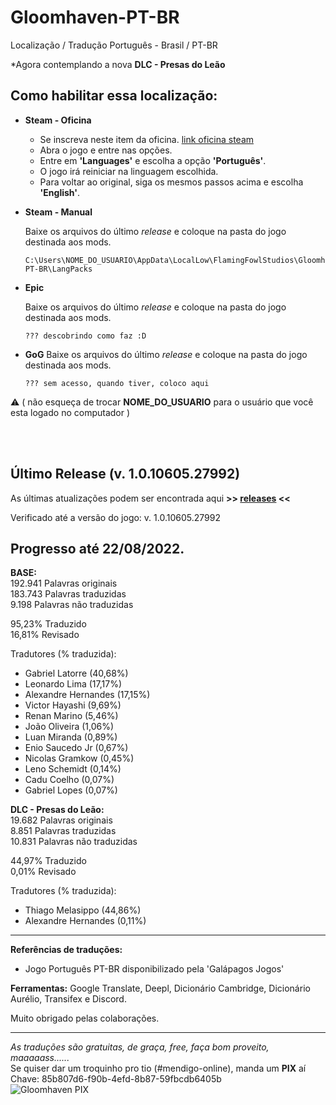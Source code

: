 # Gloomhaven-PT-BR
Localização / Tradução Português - Brasil / PT-BR

*Agora contemplando a nova **DLC - Presas do Leão**

## Como habilitar essa localização:

- **Steam - Oficina**

   - Se inscreva neste item da oficina. [link oficina steam](https://steamcommunity.com/sharedfiles/filedetails/?id=2143682709)
   - Abra o jogo e entre nas opções.
   - Entre em **'Languages'** e escolha a opção **'Português'**.
   - O jogo irá reiniciar na linguagem escolhida.
   - Para voltar ao original, siga os mesmos passos acima e escolha **'English'**.

- **Steam - Manual**

   Baixe os arquivos do último _release_ e coloque na pasta do jogo destinada aos mods.
   ```
   C:\Users\NOME_DO_USUARIO\AppData\LocalLow\FlamingFowlStudios\Gloomhaven\GloomMods\L10n PT-BR\LangPacks
   ```

- **Epic**

   Baixe os arquivos do último _release_ e coloque na pasta do jogo destinada aos mods.
   ```
   ??? descobrindo como faz :D
   ```
   
- **GoG**
   Baixe os arquivos do último _release_ e coloque na pasta do jogo destinada aos mods.
   ```
   ??? sem acesso, quando tiver, coloco aqui
   ```
:warning: ( não esqueça de trocar **NOME_DO_USUARIO** para o usuário que você esta logado no computador )

<br><br>

## Último Release (v. 1.0.10605.27992)

As últimas atualizações podem ser encontrada aqui **>> [releases](https://github.com/TioFuna/Gloomhaven-PT-BR/releases) <<**

Verificado até a versão do jogo:
v. 1.0.10605.27992

## Progresso até 22/08/2022.
**BASE:**<br>
192.941 Palavras originais<br>
183.743 Palavras traduzidas<br>
9.198 Palavras não traduzidas<br>

95,23% Traduzido<br>
16,81% Revisado

Tradutores (% traduzida):
- Gabriel Latorre (40,68%)
- Leonardo Lima (17,17%)
- Alexandre Hernandes (17,15%)
- Victor Hayashi (9,69%)
- Renan Marino (5,46%)
- João Oliveira (1,06%)
- Luan Miranda (0,89%)
- Enio Saucedo Jr (0,67%)
- Nicolas Gramkow (0,45%)
- Leno Schemidt (0,14%)
- Cadu Coelho (0,07%)
- Gabriel Lopes (0,07%)

**DLC - Presas do Leão:**<br>
19.682 Palavras originais<br>
8.851 Palavras traduzidas<br>
10.831 Palavras não traduzidas

44,97% Traduzido<br>
0,01% Revisado

Tradutores (% traduzida):
- Thiago Melasippo (44,86%)
- Alexandre Hernandes (0,11%)

---

**Referências de traduções:**
- Jogo Português PT-BR disponibilizado pela 'Galápagos Jogos'

**Ferramentas:** Google Translate, Deepl, Dicionário Cambridge, Dicionário Aurélio, Transifex e Discord.

Muito obrigado pelas colaborações.

---

_As traduções são gratuitas, de graça, free, faça bom proveito, maaaaass......_<br>
Se quiser dar um troquinho pro tio (#mendigo-online), manda um **PIX** aí<br>
Chave: 85b807d6-f90b-4efd-8b87-59fbcdb6405b<br>
![Gloomhaven PIX](https://i.ibb.co/6JyW7rD/Gloomhaven-PIX.jpg)
